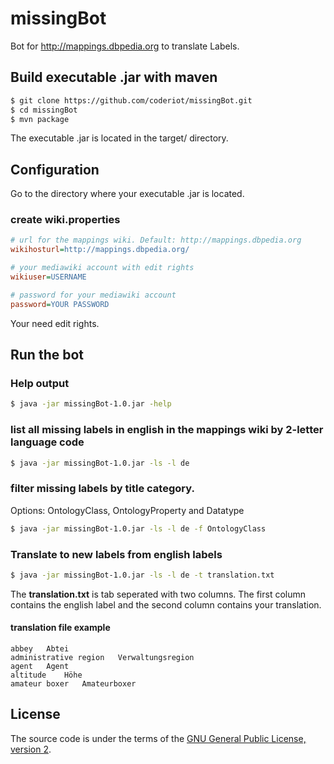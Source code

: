 missingBot
==========

Bot for http://mappings.dbpedia.org to translate Labels.

## Build executable .jar with maven
```sh
$ git clone https://github.com/coderiot/missingBot.git
$ cd missingBot
$ mvn package
```

The executable .jar is located in the target/ directory.

## Configuration
Go to the directory where your executable .jar is located.

### create wiki.properties
```ini
# url for the mappings wiki. Default: http://mappings.dbpedia.org
wikihosturl=http://mappings.dbpedia.org/

# your mediawiki account with edit rights
wikiuser=USERNAME

# password for your mediawiki account
password=YOUR PASSWORD
```

Your need edit rights.

## Run the bot

### Help output
```sh
$ java -jar missingBot-1.0.jar -help
```

### list all missing labels in english in the mappings wiki by 2-letter language code
```sh
$ java -jar missingBot-1.0.jar -ls -l de
```

### filter missing labels by title category.

Options: OntologyClass, OntologyProperty and Datatype

```sh
$ java -jar missingBot-1.0.jar -ls -l de -f OntologyClass
```

### Translate to new labels from english labels
```sh
$ java -jar missingBot-1.0.jar -ls -l de -t translation.txt
```

The **translation.txt** is tab seperated with two columns.
The first column contains the english label and the second
column contains your translation.

#### translation file example
```
abbey	Abtei
administrative region	Verwaltungsregion
agent	Agent
altitude	Höhe
amateur boxer	Amateurboxer
```

## License

The source code is under the terms of the [GNU General Public License, version 2](http://www.gnu.org/licenses/gpl-2.0.html).
